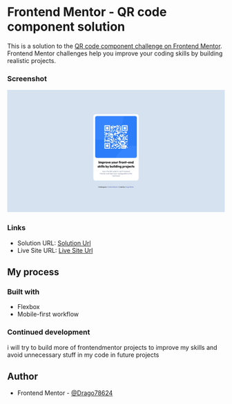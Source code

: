 # Frontend Mentor - QR code component solution

This is a solution to the [QR code component challenge on Frontend Mentor](https://www.frontendmentor.io/challenges/qr-code-component-iux_sIO_H). Frontend Mentor challenges help you improve your coding skills by building realistic projects. 

### Screenshot

![](./screenshot/screenshot.png)


### Links

- Solution URL: [Solution Url](https://github.com/Drago78624/FEM-qr-code-component)
- Live Site URL: [Live Site Url](mystifying-carson-008e62.netlify.app)

## My process

### Built with

- Flexbox
- Mobile-first workflow



### Continued development

i will try to build more of frontendmentor projects to improve my skills and avoid unnecessary stuff in my code in future projects

## Author

- Frontend Mentor - [@Drago78624](https://www.frontendmentor.io/profile/Drago78624)


